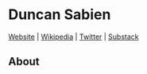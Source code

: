 # Duncan Sabien

[Website]() | [Wikipedia]() |  [Twitter]() | [Substack](https://substack.com/@homosabiens)

## About

